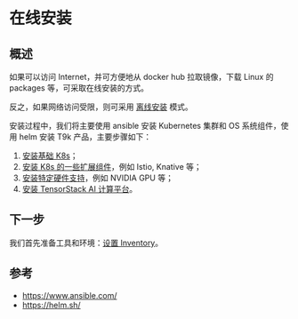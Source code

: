 # 在线安装

## 概述

如果可以访问 Internet，并可方便地从 docker hub 拉取镜像，下载 Linux 的 packages 等，可采取在线安装的方式。

反之，如果网络访问受限，则可采用 [离线安装](../offline/index.md) 模式。

安装过程中，我们将主要使用 ansible 安装 Kubernetes 集群和 OS 系统组件，使用 helm 安装 T9k 产品，主要步骤如下：

1. [安装基础 K8s](./k8s-index.md)；
1. [安装 K8s 的一些扩展组件](./k8s-components/index.md)，例如 Istio, Knative 等；
1. [安装特定硬件支持](../hardware/hardware.md)，例如 NVIDIA GPU 等；
2. [安装 TensorStack AI 计算平台](./products/index.md)。

## 下一步

我们首先准备工具和环境：[设置 Inventory](./prepare-inventory.md)。

## 参考

- <https://www.ansible.com/>
- <https://helm.sh/>
